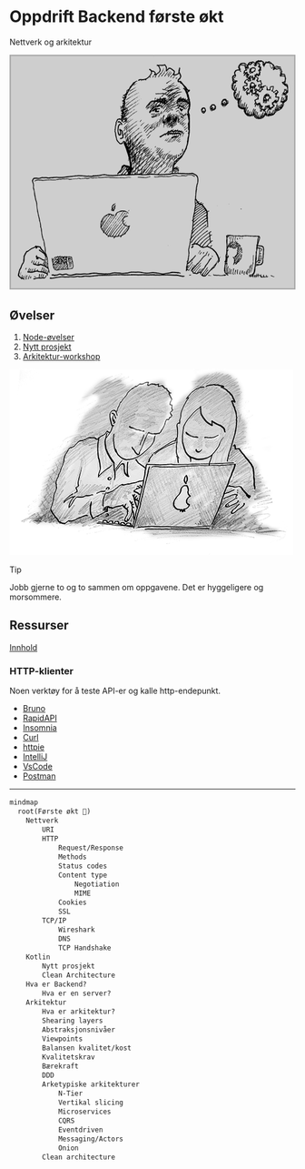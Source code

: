 # Oppdrift Backend første økt

Nettverk og arkitektur

![Refleksjon](./../img/refleksjon.png)

## Øvelser

1. [Node-øvelser](./node-%C3%B8velser.md)
1. [Nytt prosjekt](./nytt-prosjekt.md)
1. [Arkitektur-workshop](https://github.com/oyms/clean-architecture)

![Parprogrammering anbefales](../img/Parprogrammering.png)
>[!TIP]
>Jobb gjerne to og to sammen om oppgavene. Det er hyggeligere og morsommere.

## Ressurser

[Innhold](./Innhold.md)

### HTTP-klienter

Noen verktøy for å teste API-er og kalle http-endepunkt.

- [Bruno](https://www.usebruno.com/)
- [RapidAPI](https://paw.cloud/)
- [Insomnia](https://app.insomnia.rest/)
- [Curl](https://curl.se/docs/manpage.html)
- [httpie](https://httpie.io/)
- [IntelliJ](https://www.jetbrains.com/help/idea/http-client-in-product-code-editor.html)
- [VsCode](https://marketplace.visualstudio.com/items?itemName=humao.rest-client)
- [Postman](https://www.postman.com/)

---


```mermaid
mindmap
  root(Første økt 🧭)
    Nettverk
        URI
        HTTP
            Request/Response
            Methods
            Status codes
            Content type
                Negotiation
                MIME
            Cookies
            SSL
        TCP/IP
            Wireshark
            DNS
            TCP Handshake
    Kotlin
        Nytt prosjekt
        Clean Architecture
    Hva er Backend?
        Hva er en server?
    Arkitektur
        Hva er arkitektur?
        Shearing layers
        Abstraksjonsnivåer
        Viewpoints
        Balansen kvalitet/kost 
        Kvalitetskrav
        Bærekraft
        DDD
        Arketypiske arkitekturer
            N-Tier
            Vertikal slicing
            Microservices
            CQRS
            Eventdriven
            Messaging/Actors
            Onion
        Clean architecture
        
```
